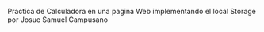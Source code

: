 Practica de Calculadora en una pagina Web implementando el local Storage por Josue Samuel Campusano

